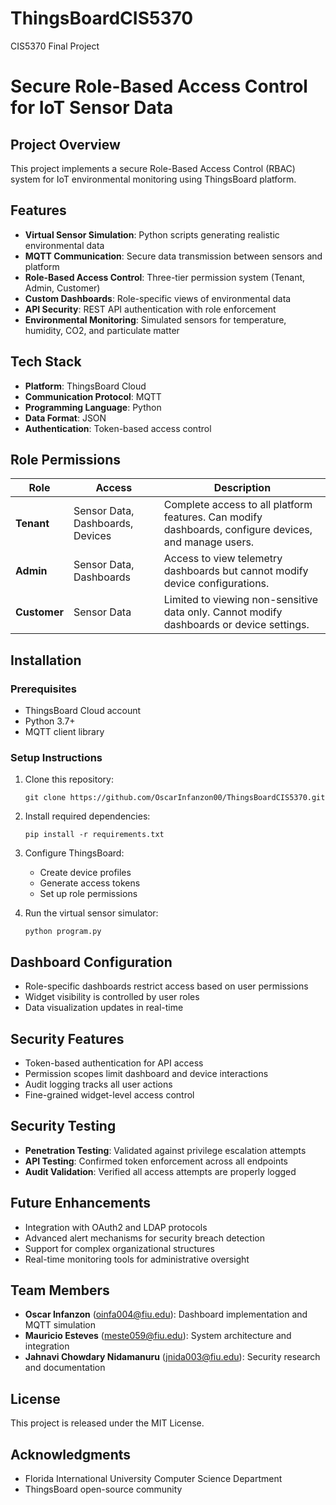 # ThingsBoardCIS5370
CIS5370 Final Project 

# Secure Role-Based Access Control for IoT Sensor Data

## Project Overview
This project implements a secure Role-Based Access Control (RBAC) system for IoT environmental monitoring using ThingsBoard platform.

## Features
- **Virtual Sensor Simulation**: Python scripts generating realistic environmental data
- **MQTT Communication**: Secure data transmission between sensors and platform
- **Role-Based Access Control**: Three-tier permission system (Tenant, Admin, Customer)
- **Custom Dashboards**: Role-specific views of environmental data
- **API Security**: REST API authentication with role enforcement
- **Environmental Monitoring**: Simulated sensors for temperature, humidity, CO2, and particulate matter

## Tech Stack
- **Platform**: ThingsBoard Cloud
- **Communication Protocol**: MQTT
- **Programming Language**: Python
- **Data Format**: JSON
- **Authentication**: Token-based access control

## Role Permissions

| Role | Access | Description |
|------|--------|-------------|
| **Tenant** | Sensor Data, Dashboards, Devices | Complete access to all platform features. Can modify dashboards, configure devices, and manage users. |
| **Admin** | Sensor Data, Dashboards | Access to view telemetry dashboards but cannot modify device configurations. |
| **Customer** | Sensor Data | Limited to viewing non-sensitive data only. Cannot modify dashboards or device settings. |

## Installation

### Prerequisites
- ThingsBoard Cloud account
- Python 3.7+
- MQTT client library

### Setup Instructions
1. Clone this repository:
   ```
   git clone https://github.com/OscarInfanzon00/ThingsBoardCIS5370.git
   ```
2. Install required dependencies:
   ```
   pip install -r requirements.txt
   ```
3. Configure ThingsBoard:
   - Create device profiles
   - Generate access tokens
   - Set up role permissions

4. Run the virtual sensor simulator:
   ```
   python program.py
   ```

## Dashboard Configuration
- Role-specific dashboards restrict access based on user permissions
- Widget visibility is controlled by user roles
- Data visualization updates in real-time

## Security Features
- Token-based authentication for API access
- Permission scopes limit dashboard and device interactions
- Audit logging tracks all user actions
- Fine-grained widget-level access control

## Security Testing
- **Penetration Testing**: Validated against privilege escalation attempts
- **API Testing**: Confirmed token enforcement across all endpoints
- **Audit Validation**: Verified all access attempts are properly logged

## Future Enhancements
- Integration with OAuth2 and LDAP protocols
- Advanced alert mechanisms for security breach detection
- Support for complex organizational structures
- Real-time monitoring tools for administrative oversight

## Team Members
- **Oscar Infanzon** (oinfa004@fiu.edu): Dashboard implementation and MQTT simulation
- **Mauricio Esteves** (meste059@fiu.edu): System architecture and integration
- **Jahnavi Chowdary Nidamanuru** (jnida003@fiu.edu): Security research and documentation

## License
This project is released under the MIT License.

## Acknowledgments
- Florida International University Computer Science Department
- ThingsBoard open-source community